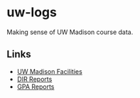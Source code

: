 # uw-logs

Making sense of UW Madison course data.

## Links

* [UW Madison Facilities](https://fpm-www1.fpm.wisc.edu/smoasp/FacilityName.asp?OrderBy=Name)
* [DIR Reports](https://registrar.wisc.edu/current-reports/)
* [GPA Reports](https://registrar.wisc.edu/grade-reports/)
